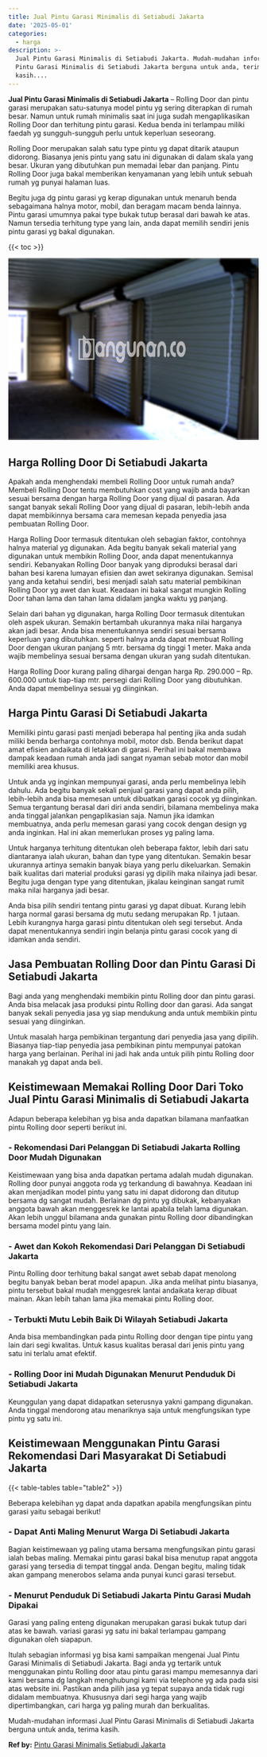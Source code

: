```yaml
---
title: Jual Pintu Garasi Minimalis di Setiabudi Jakarta
date: '2025-05-01'
categories:
  - harga
description: >-
  Jual Pintu Garasi Minimalis di Setiabudi Jakarta. Mudah-mudahan informasi Jual
  Pintu Garasi Minimalis di Setiabudi Jakarta berguna untuk anda, terima
  kasih....
---
```


**Jual Pintu Garasi Minimalis di Setiabudi Jakarta** – Rolling Door dan pintu garasi merupakan satu-satunya model pintu yg sering diterapkan di rumah besar. Namun untuk rumah minimalis saat ini juga sudah mengaplikasikan Rolling Door dan terhitung pintu garasi. Kedua benda ini terlampau miliki faedah yg sungguh-sungguh perlu untuk keperluan seseorang.

Rolling Door merupakan salah satu type pintu yg dapat ditarik ataupun didorong. Biasanya jenis pintu yang satu ini digunakan di dalam skala yang besar. Ukuran yang dibutuhkan pun memadai lebar dan panjang. Pintu Rolling Door juga bakal memberikan kenyamanan yang lebih untuk sebuah rumah yg punyai halaman luas.

Begitu juga dg pintu garasi yg kerap digunakan untuk menaruh benda sebagaimana halnya motor, mobil, dan beragam macam benda lainnya. Pintu garasi umumnya pakai type bukak tutup berasal dari bawah ke atas. Namun tersedia terhitung type yang lain, anda dapat memilih sendiri jenis pintu garasi yg bakal digunakan.

{{< toc >}}

![Jual Pintu Garasi Minimalis di Setiabudi Jakarta](/images/pintu-garasi-52.png)

## Harga Rolling Door Di Setiabudi Jakarta

Apakah anda menghendaki membeli Rolling Door untuk rumah anda? Membeli Rolling Door tentu membutuhkan cost yang wajib anda bayarkan sesuai bersama dengan harga Rolling Door yang dijual di pasaran. Ada sangat banyak sekali Rolling Door yang dijual di pasaran, lebih-lebih anda dapat membikinnya bersama cara memesan kepada penyedia jasa pembuatan Rolling Door.

Harga Rolling Door termasuk ditentukan oleh sebagian faktor, contohnya halnya material yg digunakan. Ada begitu banyak sekali material yang digunakan untuk membikin Rolling Door, anda dapat menentukannya sendiri. Kebanyakan Rolling Door banyak yang diproduksi berasal dari bahan besi karena lumayan efisien dan awet sekiranya digunakan. Semisal yang anda ketahui sendiri, besi menjadi salah satu material pembikinan Rolling Door yg awet dan kuat. Keadaan ini bakal sangat mungkin Rolling Door tahan lama dan tahan lama didalam jangka waktu yg panjang.

Selain dari bahan yg digunakan, harga Rolling Door termasuk ditentukan oleh aspek ukuran. Semakin bertambah ukurannya maka nilai harganya akan jadi besar. Anda bisa menentukannya sendiri sesuai bersama keperluan yang dibutuhkan. seperti halnya anda dapat membuat Rolling Door dengan ukuran panjang 5 mtr. bersama dg tinggi 1 meter. Maka anda wajib membelinya sesuai bersama dengan ukuran yang sudah ditentukan.

Harga Rolling Door kurang paling dihargai dengan harga Rp. 290.000 – Rp. 600.000 untuk tiap-tiap mtr. persegi dari Rolling Door yang dibutuhkan. Anda dapat membelinya sesuai yg diinginkan.

## Harga Pintu Garasi Di Setiabudi Jakarta

Memiliki pintu garasi pasti menjadi beberapa hal penting jika anda sudah miliki benda berharga contohnya mobil, motor dsb. Benda berikut dapat amat efisien andaikata di letakkan di garasi. Perihal ini bakal membawa dampak keadaan rumah anda jadi sangat nyaman sebab motor dan mobil memiliki area khusus.

Untuk anda yg inginkan mempunyai garasi, anda perlu membelinya lebih dahulu. Ada begitu banyak sekali penjual garasi yang dapat anda pilih, lebih-lebih anda bisa memesan untuk dibuatkan garasi cocok yg diinginkan. Semua tergantung berasal dari diri anda sendiri, bilamana membelinya maka anda tinggal jalankan pengaplikasian saja. Namun jika idamkan membuatnya, anda perlu memesan garasi yang cocok dengan design yg anda inginkan. Hal ini akan memerlukan proses yg paling lama.

Untuk harganya terhitung ditentukan oleh beberapa faktor, lebih dari satu diantaranya ialah ukuran, bahan dan type yang ditentukan. Semakin besar ukurannya artinya semakin banyak biaya yang perlu dikeluarkan. Semakin baik kualitas dari material produksi garasi yg dipilih maka nilainya jadi besar. Begitu juga dengan type yang ditentukan, jikalau keinginan sangat rumit maka nilai harganya jadi besar.

Anda bisa pilih sendiri tentang pintu garasi yg dapat dibuat. Kurang lebih harga normal garasi bersama dg mutu sedang merupakan Rp. 1 jutaan. Lebih kurangnya harga garasi pintu ditentukan oleh segi tersebut. Anda dapat menentukannya sendiri ingin belanja pintu garasi cocok yang di idamkan anda sendiri.

## Jasa Pembuatan Rolling Door dan Pintu Garasi Di Setiabudi Jakarta

Bagi anda yang menghendaki membikin pintu Rolling door dan pintu garasi. Anda bisa melacak jasa produksi pintu Rolling door dan garasi. Ada sangat banyak sekali penyedia jasa yg siap mendukung anda untuk membikin pintu sesuai yang diinginkan.

Untuk masalah harga pembikinan tergantung dari penyedia jasa yang dipilih. Biasanya tiap-tiap penyedia jasa pembikinan pintu mempunyai patokan harga yang berlainan. Perihal ini jadi hak anda untuk pilih pintu Rolling door manakah yg dapat anda beli.

## Keistimewaan Memakai Rolling Door Dari Toko Jual Pintu Garasi Minimalis di Setiabudi Jakarta

Adapun beberapa kelebihan yg bisa anda dapatkan bilamana manfaatkan pintu Rolling door seperti berikut ini.

### \- Rekomendasi Dari Pelanggan Di Setiabudi Jakarta Rolling Door Mudah Digunakan

Keistimewaan yang bisa anda dapatkan pertama adalah mudah digunakan. Rolling door punyai anggota roda yg terkandung di bawahnya. Keadaan ini akan menjadikan model pintu yang satu ini dapat didorong dan ditutup bersama dg sangat mudah. Berlainan dg pintu yg dibukak, kebanyakan anggota bawah akan menggesrek ke lantai apabila telah lama digunakan. Akan lebih unggul bilamana anda gunakan pintu Rolling door dibandingkan bersama model pintu yang lain.

### \- Awet dan Kokoh Rekomendasi Dari Pelanggan Di Setiabudi Jakarta

Pintu Rolling door terhitung bakal sangat awet sebab dapat menolong begitu banyak beban berat model apapun. Jika anda melihat pintu biasanya, pintu tersebut bakal mudah menggesrek lantai andaikata kerap dibuat mainan. Akan lebih tahan lama jika memakai pintu Rolling door.

### \- Terbukti Mutu Lebih Baik Di Wilayah Setiabudi Jakarta

Anda bisa membandingkan pada pintu Rolling door dengan tipe pintu yang lain dari segi kwalitas. Untuk kasus kualitas berasal dari jenis pintu yang satu ini terlalu amat efektif.

### \- Rolling Door ini Mudah Digunakan Menurut Penduduk Di Setiabudi Jakarta

Keunggulan yang dapat didapatkan seterusnya yakni gampang digunakan. Anda tinggal mendorong atau menariknya saja untuk mengfungsikan type pintu yg satu ini.

## Keistimewaan Menggunakan Pintu Garasi Rekomendasi Dari Masyarakat Di Setiabudi Jakarta

{{< table-tables table="table2" >}}

Beberapa kelebihan yg dapat anda dapatkan apabila mengfungsikan pintu garasi yaitu sebagai berikut!

### \- Dapat Anti Maling Menurut Warga Di Setiabudi Jakarta

Bagian keistimewaan yg paling utama bersama mengfungsikan pintu garasi ialah bebas maling. Memakai pintu garasi bakal bisa menutup rapat anggota garasi yang tersedia di tempat tinggal anda. Dengan begitu, maling tidak akan gampang menerobos selama anda punyai kunci garasi tersebut.

### \- Menurut Penduduk Di Setiabudi Jakarta Pintu Garasi Mudah Dipakai

Garasi yang paling enteng digunakan merupakan garasi bukak tutup dari atas ke bawah. variasi garasi yg satu ini bakal terlampau gampang digunakan oleh siapapun.

Itulah sebagian informasi yg bisa kami sampaikan mengenai Jual Pintu Garasi Minimalis di Setiabudi Jakarta. Bagi anda yg tertarik untuk menggunakan pintu Rolling door atau pintu garasi mampu memesannya dari kami bersama dg langkah menghubungi kami via telephone yg ada pada sisi atas website ini. Pastikan anda pilih jasa yg tepat supaya anda tidak rugi didalam membuatnya. Khususnya dari segi harga yang wajib dipertimbangkan, cari harga yg paling murah dan berkualitas.

Mudah-mudahan informasi Jual Pintu Garasi Minimalis di Setiabudi Jakarta berguna untuk anda, terima kasih.

**Ref by:** [Pintu Garasi Minimalis Setiabudi Jakarta](https://id.wikipedia.org/wiki/Pintu)
